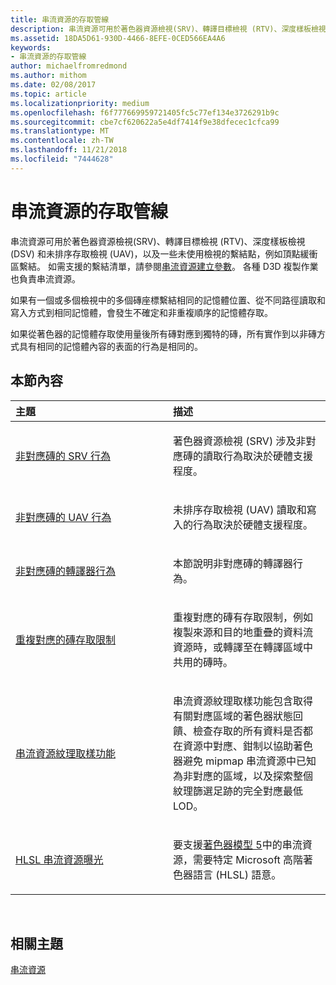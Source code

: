 ```yaml
---
title: 串流資源的存取管線
description: 串流資源可用於著色器資源檢視(SRV)、轉譯目標檢視 (RTV)、深度樣板檢視 (DSV) 和未排序存取檢視 (UAV)，以及一些未使用檢視的繫結點，例如頂點緩衝區繫結。
ms.assetid: 18DA5D61-930D-4466-8EFE-0CED566EA4A6
keywords:
- 串流資源的存取管線
author: michaelfromredmond
ms.author: mithom
ms.date: 02/08/2017
ms.topic: article
ms.localizationpriority: medium
ms.openlocfilehash: f6f777669959721405fc5c77ef134e3726291b9c
ms.sourcegitcommit: cbe7cf620622a5e4df7414f9e38dfecec1cfca99
ms.translationtype: MT
ms.contentlocale: zh-TW
ms.lasthandoff: 11/21/2018
ms.locfileid: "7444628"
---
```

# <a name="pipeline-access-to-streaming-resources"></a>串流資源的存取管線


串流資源可用於著色器資源檢視(SRV)、轉譯目標檢視 (RTV)、深度樣板檢視 (DSV) 和未排序存取檢視 (UAV)，以及一些未使用檢視的繫結點，例如頂點緩衝區繫結。 如需支援的繫結清單，請參閱[串流資源建立參數](streaming-resource-creation-parameters.md)。 各種 D3D 複製作業也負責串流資源。

如果有一個或多個檢視中的多個磚座標繫結相同的記憶體位置、從不同路徑讀取和寫入方式到相同記憶體，會發生不確定和非重複順序的記憶體存取。

如果從著色器的記憶體存取使用量後所有磚對應到獨特的磚，所有實作到以非磚方式具有相同的記憶體內容的表面的行為是相同的。

## <a name="span-idin-this-sectionspanin-this-section"></a><span id="in-this-section"></span>本節內容


<table>
<colgroup>
<col width="50%" />
<col width="50%" />
</colgroup>
<thead>
<tr class="header">
<th align="left">主題</th>
<th align="left">描述</th>
</tr>
</thead>
<tbody>
<tr class="odd">
<td align="left"><p><a href="srv-behavior-with-non-mapped-tiles.md">非對應磚的 SRV 行為</a></p></td>
<td align="left"><p>著色器資源檢視 (SRV) 涉及非對應磚的讀取行為取決於硬體支援程度。</p></td>
</tr>
<tr class="even">
<td align="left"><p><a href="uav-behavior-with-non-mapped-tiles.md">非對應磚的 UAV 行為</a></p></td>
<td align="left"><p>未排序存取檢視 (UAV) 讀取和寫入的行為取決於硬體支援程度。</p></td>
</tr>
<tr class="odd">
<td align="left"><p><a href="rasterizer-behavior-with-non-mapped-tiles.md">非對應磚的轉譯器行為</a></p></td>
<td align="left"><p>本節說明非對應磚的轉譯器行為。</p></td>
</tr>
<tr class="even">
<td align="left"><p><a href="tile-access-limitations-with-duplicate-mappings.md">重複對應的磚存取限制</a></p></td>
<td align="left"><p>重複對應的磚有存取限制，例如複製來源和目的地重疊的資料流資源時，或轉譯至在轉譯區域中共用的磚時。</p></td>
</tr>
<tr class="odd">
<td align="left"><p><a href="streaming-resources-texture-sampling-features.md">串流資源紋理取樣功能</a></p></td>
<td align="left"><p>串流資源紋理取樣功能包含取得有關對應區域的著色器狀態回饋、檢查存取的所有資料是否都在資源中對應、鉗制以協助著色器避免 mipmap 串流資源中已知為非對應的區域，以及探索整個紋理篩選足跡的完全對應最低 LOD。</p></td>
</tr>
<tr class="even">
<td align="left"><p><a href="hlsl-streaming-resources-exposure.md">HLSL 串流資源曝光</a></p></td>
<td align="left"><p>要支援<a href="https://msdn.microsoft.com/library/windows/desktop/ff471356">著色器模型 5</a>中的串流資源，需要特定 Microsoft 高階著色器語言 (HLSL) 語意。</p></td>
</tr>
</tbody>
</table>

 

## <a name="span-idrelated-topicsspanrelated-topics"></a><span id="related-topics"></span>相關主題


[串流資源](streaming-resources.md)

 

 




